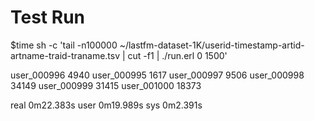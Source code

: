 # Test Run
$time sh -c 'tail -n100000 ~/lastfm-dataset-1K/userid-timestamp-artid-artname-traid-traname.tsv | cut -f1 | ./run.erl 0 1500'

user_000996	4940
user_000995	1617
user_000997	9506
user_000998	34149
user_000999	31415
user_001000	18373

real	0m22.383s
user	0m19.989s
sys	0m2.391s

